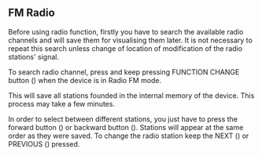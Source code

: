 ## FM Radio

Before using radio function, firstly you have to search the available radio channels and will save them for visualising them later. It is not necessary to repeat this search unless change of location of modification of the radio stations' signal.

To search radio channel, press and keep pressing FUNCTION CHANGE button () when the device is in Radio FM mode.

This will save all stations founded in the internal memory of the device. This process may take a few minutes.

In order to select between different stations, you just have to press the forward button () or backward button (). Stations will appear at the same order as they were saved. To change the radio station keep the NEXT () or PREVIOUS () pressed.
